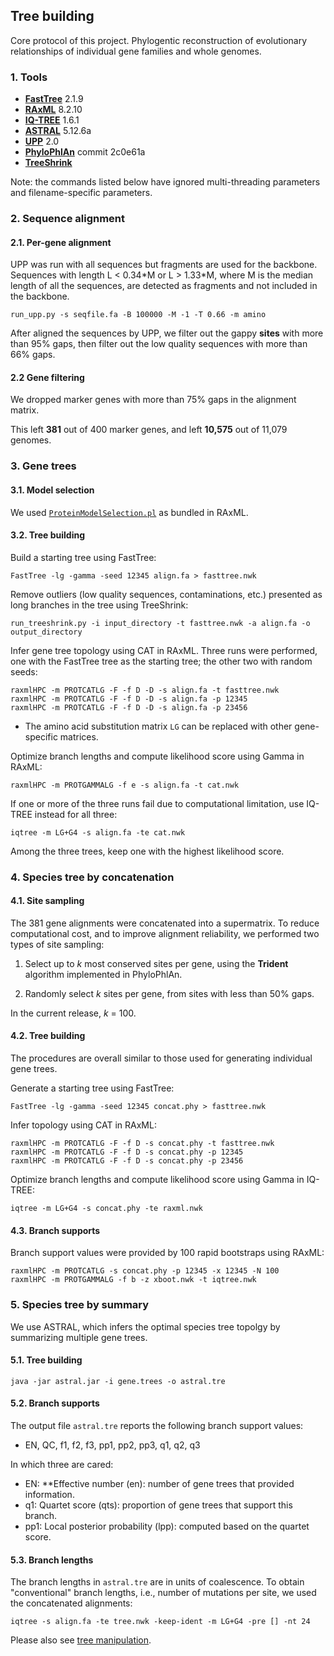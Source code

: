 ## Tree building

Core protocol of this project. Phylogentic reconstruction of evolutionary relationships of individual gene families and whole genomes.


### 1. Tools

- [**FastTree**](http://www.microbesonline.org/fasttree/) 2.1.9
- [**RAxML**](https://cme.h-its.org/exelixis/web/software/raxml/) 8.2.10
- [**IQ-TREE**](http://www.iqtree.org/) 1.6.1
- [**ASTRAL**](https://github.com/smirarab/ASTRAL) 5.12.6a
- [**UPP**](https://github.com/smirarab/sepp) 2.0
- [**PhyloPhlAn**](http://huttenhower.sph.harvard.edu/phylophlan) commit 2c0e61a
- [**TreeShrink**](https://github.com/uym2/TreeShrink)

Note: the commands listed below have ignored multi-threading parameters and filename-specific parameters.


### 2. Sequence alignment

#### 2.1. Per-gene alignment
UPP was run with all sequences but fragments are used for the backbone. Sequences with length L < 0.34\*M or L > 1.33\*M, where M is the median length of all the sequences, are detected as fragments and not included in the backbone.


```
run_upp.py -s seqfile.fa -B 100000 -M -1 -T 0.66 -m amino
```

After aligned the sequences by UPP, we filter out the gappy **sites** with more than 95% gaps, then filter out the low quality sequences with  more than 66% gaps.

#### 2.2 Gene filtering

We dropped marker genes with more than 75% gaps in the alignment matrix.

This left **381** out of 400 marker genes, and left **10,575** out of 11,079 genomes.


### 3. Gene trees

#### 3.1. Model selection

We used [`ProteinModelSelection.pl`](https://github.com/stamatak/standard-RAxML/blob/master/usefulScripts/ProteinModelSelection.pl) as bundled in RAxML.

#### 3.2. Tree building

Build a starting tree using FastTree:

```
FastTree -lg -gamma -seed 12345 align.fa > fasttree.nwk
```

Remove outliers (low quality sequences, contaminations, etc.) presented as long branches in the tree using TreeShrink:

```
run_treeshrink.py -i input_directory -t fasttree.nwk -a align.fa -o output_directory
```

Infer gene tree topology using CAT in RAxML. Three runs were performed, one with the FastTree tree as the starting tree; the other two with random seeds:

```
raxmlHPC -m PROTCATLG -F -f D -D -s align.fa -t fasttree.nwk
raxmlHPC -m PROTCATLG -F -f D -D -s align.fa -p 12345
raxmlHPC -m PROTCATLG -F -f D -D -s align.fa -p 23456
```

- The amino acid substitution matrix `LG` can be replaced with other gene-specific matrices.

Optimize branch lengths and compute likelihood score using Gamma in RAxML:

```
raxmlHPC -m PROTGAMMALG -f e -s align.fa -t cat.nwk
```

If one or more of the three runs fail due to computational limitation, use IQ-TREE instead for all three:

```
iqtree -m LG+G4 -s align.fa -te cat.nwk
```

Among the three trees, keep one with the highest likelihood score.


### 4. Species tree by concatenation

#### 4.1. Site sampling

The 381 gene alignments were concatenated into a supermatrix. To reduce computational cost, and to improve alignment reliability, we performed two types of site sampling:

1. Select up to _k_ most conserved sites per gene, using the **Trident** algorithm implemented in PhyloPhlAn.

2. Randomly select _k_ sites per gene, from sites with less than 50% gaps.

In the current release, _k_ = 100.

#### 4.2. Tree building

The procedures are overall similar to those used for generating individual gene trees.

Generate a starting tree using FastTree:

```
FastTree -lg -gamma -seed 12345 concat.phy > fasttree.nwk
```

Infer topology using CAT in RAxML:

```
raxmlHPC -m PROTCATLG -F -f D -s concat.phy -t fasttree.nwk
raxmlHPC -m PROTCATLG -F -f D -s concat.phy -p 12345
raxmlHPC -m PROTCATLG -F -f D -s concat.phy -p 23456
```

Optimize branch lengths and compute likelihood score using Gamma in IQ-TREE:

```
iqtree -m LG+G4 -s concat.phy -te raxml.nwk
```

#### 4.3. Branch supports

Branch support values were provided by 100 rapid bootstraps using RAxML:

```
raxmlHPC -m PROTCATLG -s concat.phy -p 12345 -x 12345 -N 100
raxmlHPC -m PROTGAMMALG -f b -z xboot.nwk -t iqtree.nwk
```


### 5. Species tree by summary

We use ASTRAL, which infers the optimal species tree topolgy by summarizing multiple gene trees.

#### 5.1. Tree building

```
java -jar astral.jar -i gene.trees -o astral.tre
```

#### 5.2. Branch supports

The output file `astral.tre` reports the following branch support values:

- EN, QC, f1, f2, f3, pp1, pp2, pp3, q1, q2, q3

In which three are cared:

- EN: **Effective number (en): number of gene trees that provided information.
- q1: Quartet score (qts): proportion of gene trees that support this branch.
- pp1: Local posterior probability (lpp): computed based on the quartet score.

#### 5.3. Branch lengths

The branch lengths in `astral.tre` are in units of coalescence. To obtain "conventional" branch lengths, i.e., number of mutations per site, we used the concatenated alignments:

```
iqtree -s align.fa -te tree.nwk -keep-ident -m LG+G4 -pre [] -nt 24
```

Please also see [tree manipulation](tree_manipulation).
